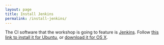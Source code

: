 ```yaml
---
layout: page
title: Install Jenkins
permalink: /install-jenkins/
---
```


The CI software that the workshop is going to feature is [Jenkins](http://jenkins-ci.org/). Follow [this link to install it for Ubuntu](http://pkg.jenkins-ci.org/debian/), or [download it for OS X](http://mirrors.jenkins-ci.org/osx/latest).

